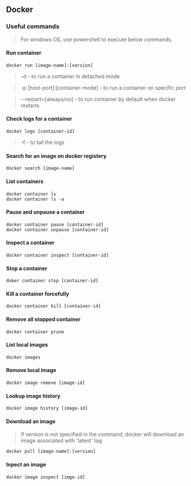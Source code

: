 ## Docker

### Useful commands

> For windows OS, use powershell to execute below commands.

#### Run container
```
docker run [image-name]:[version]
```
> -d - to run a container in detached mode

> -p [host-port]:[container-mode] - to run a container on specific port

> --restart=[always/no] - to run container by default when docker restarts

#### Check logs for a container
```
docker logs [container-id]
```
> -f - to tail the logs

#### Search for an image on docker registery
```
docker search [image-name]
```

#### List containers
```
docker container ls
docker container ls -a
```

#### Pause and unpause a container
```
docker container pause [container-id]
docker container unpause [container-id]
```

#### Inspect a container
```
docker container inspect [container-id]
```

#### Stop a container
```
doker container stop [container-id]
```

#### Kill a container forcefully
```
docker container kill [container-id]
```

#### Remove all stopped container
```
docker container prune
```

#### List local images
```
docker images
```

#### Remove local image
```
docker image remove [image-id]
```

#### Lookup image history
```
docker image history [image-id]
```

#### Download an image
> If version is not specified in the command, docker will download an image associated with 'latest' tag
```
docker pull [image-name]:[version]
```

#### Inpect an image
```
docker image inspect [imge-id]
```
